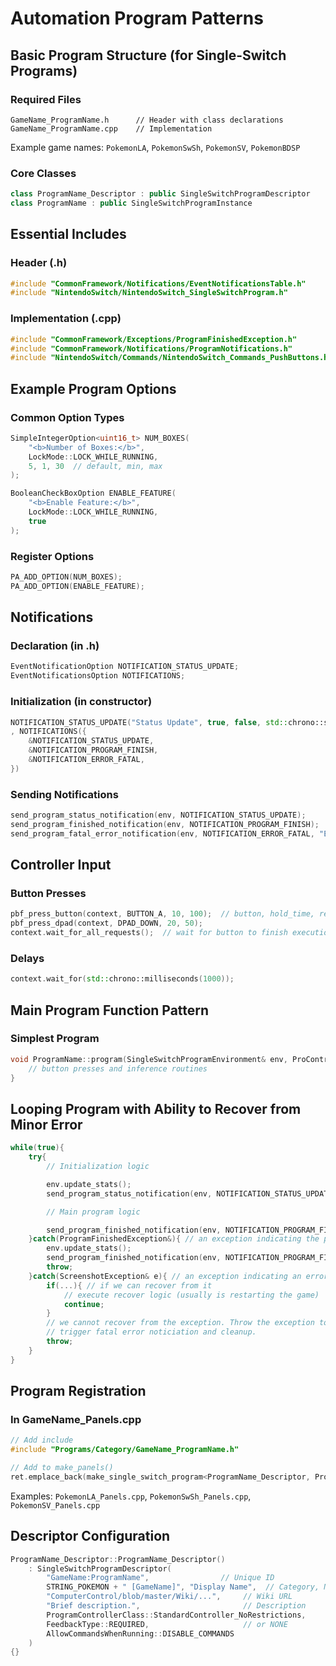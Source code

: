 # Automation Program Patterns

## Basic Program Structure (for Single-Switch Programs)

### Required Files
```
GameName_ProgramName.h      // Header with class declarations
GameName_ProgramName.cpp    // Implementation
```
Example game names: `PokemonLA`, `PokemonSwSh`, `PokemonSV`, `PokemonBDSP`

### Core Classes
```cpp
class ProgramName_Descriptor : public SingleSwitchProgramDescriptor
class ProgramName : public SingleSwitchProgramInstance
```

## Essential Includes

### Header (.h)
```cpp
#include "CommonFramework/Notifications/EventNotificationsTable.h"
#include "NintendoSwitch/NintendoSwitch_SingleSwitchProgram.h"
```

### Implementation (.cpp)
```cpp
#include "CommonFramework/Exceptions/ProgramFinishedException.h"
#include "CommonFramework/Notifications/ProgramNotifications.h"
#include "NintendoSwitch/Commands/NintendoSwitch_Commands_PushButtons.h"
```

## Example Program Options

### Common Option Types
```cpp
SimpleIntegerOption<uint16_t> NUM_BOXES(
    "<b>Number of Boxes:</b>",
    LockMode::LOCK_WHILE_RUNNING,
    5, 1, 30  // default, min, max
);

BooleanCheckBoxOption ENABLE_FEATURE(
    "<b>Enable Feature:</b>",
    LockMode::LOCK_WHILE_RUNNING,
    true
);
```

### Register Options
```cpp
PA_ADD_OPTION(NUM_BOXES);
PA_ADD_OPTION(ENABLE_FEATURE);
```

## Notifications

### Declaration (in .h)
```cpp
EventNotificationOption NOTIFICATION_STATUS_UPDATE;
EventNotificationsOption NOTIFICATIONS;
```

### Initialization (in constructor)
```cpp
NOTIFICATION_STATUS_UPDATE("Status Update", true, false, std::chrono::seconds(3600))
, NOTIFICATIONS({
    &NOTIFICATION_STATUS_UPDATE,
    &NOTIFICATION_PROGRAM_FINISH,
    &NOTIFICATION_ERROR_FATAL,
})
```

### Sending Notifications
```cpp
send_program_status_notification(env, NOTIFICATION_STATUS_UPDATE);
send_program_finished_notification(env, NOTIFICATION_PROGRAM_FINISH);
send_program_fatal_error_notification(env, NOTIFICATION_ERROR_FATAL, "Error message");
```

## Controller Input

### Button Presses
```cpp
pbf_press_button(context, BUTTON_A, 10, 100);  // button, hold_time, release_time
pbf_press_dpad(context, DPAD_DOWN, 20, 50);
context.wait_for_all_requests();  // wait for button to finish execution
```

### Delays
```cpp
context.wait_for(std::chrono::milliseconds(1000));
```

## Main Program Function Pattern

### Simplest Program
```cpp
void ProgramName::program(SingleSwitchProgramEnvironment& env, ProControllerContext& context){
    // button presses and inference routines
}
```

## Looping Program with Ability to Recover from Minor Error

```cpp
while(true){
    try{
        // Initialization logic

        env.update_stats();
        send_program_status_notification(env, NOTIFICATION_STATUS_UPDATE);

        // Main program logic

        send_program_finished_notification(env, NOTIFICATION_PROGRAM_FINISH);
    }catch(ProgramFinishedException&){ // an exception indicating the program has finished
        env.update_stats();
        send_program_finished_notification(env, NOTIFICATION_PROGRAM_FINISH);
        throw;
    }catch(ScreenshotException& e){ // an exception indicating an error somewhere in the loop
        if(...){ // if we can recover from it
            // execute recover logic (usually is restarting the game)
            continue;
        }
        // we cannot recover from the exception. Throw the exception to the higher level to
        // trigger fatal error noticiation and cleanup.
        throw;
    }
}
```


## Program Registration

### In GameName_Panels.cpp
```cpp
// Add include
#include "Programs/Category/GameName_ProgramName.h"

// Add to make_panels()
ret.emplace_back(make_single_switch_program<ProgramName_Descriptor, ProgramName>());
```
Examples: `PokemonLA_Panels.cpp`, `PokemonSwSh_Panels.cpp`, `PokemonSV_Panels.cpp`

## Descriptor Configuration

```cpp
ProgramName_Descriptor::ProgramName_Descriptor()
    : SingleSwitchProgramDescriptor(
        "GameName:ProgramName",                // Unique ID
        STRING_POKEMON + " [GameName]", "Display Name",  // Category, Name
        "ComputerControl/blob/master/Wiki/...",     // Wiki URL
        "Brief description.",                       // Description
        ProgramControllerClass::StandardController_NoRestrictions,
        FeedbackType::REQUIRED,                     // or NONE
        AllowCommandsWhenRunning::DISABLE_COMMANDS
    )
{}
```